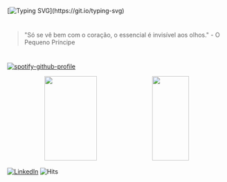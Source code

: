 [![Typing SVG](https://readme-typing-svg.demolab.com?font=Fira+Code&pause=1000&color=887AFF&random=false&width=435&lines=%E2%9C%A8+Hi!+I'm+Thaisy.)](https://git.io/typing-svg)
#
> "Só se vê bem com o coração, o essencial é invisível aos olhos." - O Pequeno Príncipe
#
[![spotify-github-profile](https://spotify-github-profile.vercel.app/api/view?uid=31nqqgvim3rmotac5jzyorts7p2e&cover_image=true&theme=natemoo-re&show_offline=false&background_color=121212&interchange=false&bar_color=594eb1&bar_color_cover=false)](https://github.com/kittinan/spotify-github-profile)

<div align="center">  
  <img width="49%" height="195px" src="https://github-readme-stats.vercel.app/api?username=Thaisy-Goncalves&show_icons=true&count_private=true&hide_border=true&title_color=723172&icon_color=723172&text_color=c9d1d9&bg_color=0d1117"/> 
  <img width="41%" height="195px" src="https://github-readme-stats.vercel.app/api/top-langs/?username=Thaisy-Goncalves&layout=compact&hide_border=true&title_color=723172&text_color=c9d1d9&bg_color=0d1117" />
</div>


<!--<div style="container-fluid">

![Thaisy's GitHub Stats](https://github-readme-stats.vercel.app/api?username=Thaisy-Goncalves&show_icons=true&count_private=true&hide_border=true&title_color=8a63c8&icon_color=a259b4&text_color=c792ea&bg_color=2d1f2f)

![Top Languages](https://github-readme-stats.vercel.app/api/top-langs/?username=Thaisy-Goncalves&layout=compact&hide_border=true&title_color=a259b4&text_color=c792ea&bg_color=2d1f2f)

</div>

<!-- Contact and Social Media Section (Optional) -->
[![LinkedIn](https://img.shields.io/badge/LinkedIn-0077B5?style=flat-square&logo=linkedin&logoColor=white)](https://www.linkedin.com/in/[your-linkedin-profile](http://www.linkedin.com/in/%20thaisy-goncalvesjg))
![Hits](https://hits.seeyoufarm.com/api/count/incr/badge.svg?url=https://github.com/Thaisy-Goncalves)


